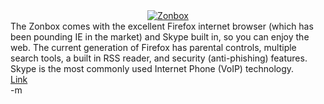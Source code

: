 <center><a href="http://www.zonbu.com"><img src="http://www.earthvssoup.com/sp3w/uploaded_images/zonbox-796636.jpg" border="0" alt="Zonbox" /></a></center>
<quote>The Zonbox comes with the excellent Firefox internet browser (which has been pounding IE in the market) and Skype built in, so you can enjoy the web. The current generation of Firefox has parental controls, multiple search tools, a built in RSS reader, and security (anti-phishing) features. Skype is the most commonly used Internet Phone (VoIP) technology.</quote><br/>
<a href="http://news.digitaltrends.com/talkback202.html">Link</a><br/>
-m